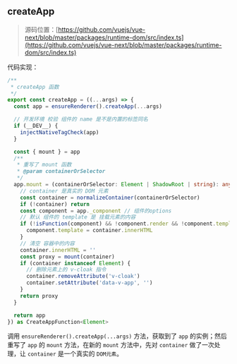 ## createApp

> 源码位置：[https://github.com/vuejs/vue-next/blob/master/packages/runtime-dom/src/index.ts](https://github.com/vuejs/vue-next/blob/master/packages/runtime-dom/src/index.ts)

代码实现：

```typescript
/**
 * createApp 函数
 */
export const createApp = ((...args) => {
  const app = ensureRenderer().createApp(...args)

  // 开发环境 校验 组件的 name 是不是内置的标签同名
  if (__DEV__) {
    injectNativeTagCheck(app)
  }

  const { mount } = app
  /**
   * 重写了 mount 函数
   * @param containerOrSelector 
   */
  app.mount = (containerOrSelector: Element | ShadowRoot | string): any => {
    // container 是真实的 DOM 元素
    const container = normalizeContainer(containerOrSelector)
    if (!container) return
    const component = app._component // 组件的options
    // 默认 组件的 template 是 挂载元素的内容
    if (!isFunction(component) && !component.render && !component.template) {
      component.template = container.innerHTML
    }
    // 清空 容器中的内容
    container.innerHTML = ''
    const proxy = mount(container)
    if (container instanceof Element) {
      // 删除元素上的 v-cloak 指令
      container.removeAttribute('v-cloak')
      container.setAttribute('data-v-app', '')
    }
    return proxy
  }

  return app
}) as CreateAppFunction<Element>
```

调用 `ensureRenderer().createApp(...args)` 方法，获取到了 `app` 的实例；然后重写了 `app` 的 `mount` 方法，在新的 `mount` 方法中，先对 `container` 做了一次处理，让 `container` 是一个真实的 `DOM元素`。





















